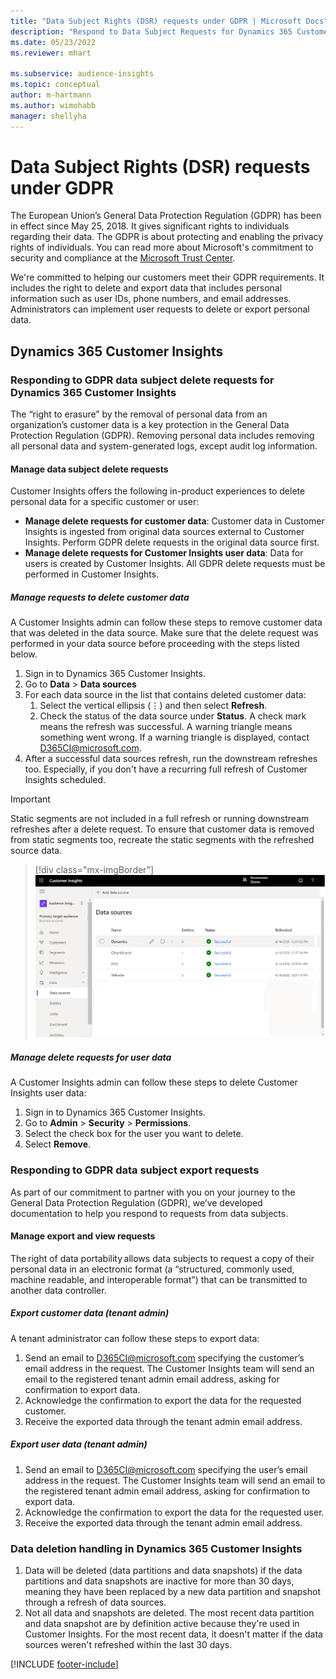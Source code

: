 ```yaml
---
title: "Data Subject Rights (DSR) requests under GDPR | Microsoft Docs"
description: "Respond to Data Subject Requests for Dynamics 365 Customer Insights."
ms.date: 05/23/2022
ms.reviewer: mhart

ms.subservice: audience-insights
ms.topic: conceptual
author: m-hartmann
ms.author: wimohabb
manager: shellyha
---
```


# Data Subject Rights (DSR) requests under GDPR

The European Union’s General Data Protection Regulation (GDPR) has been in effect since May 25, 2018. It gives significant rights to individuals regarding their data. The GDPR is about protecting and enabling the privacy rights of individuals. You can read more about Microsoft's commitment to security and compliance at the [Microsoft Trust Center](https://www.microsoft.com/trust-center).

We're committed to helping our customers meet their GDPR requirements. It includes the right to delete and export data that includes personal information such as user IDs, phone numbers, and email addresses. Administrators can implement user requests to delete or export personal data.

## Dynamics 365 Customer Insights

### Responding to GDPR data subject delete requests for Dynamics 365 Customer Insights

The “right to erasure” by the removal of personal data from an organization’s customer data is a key protection in the General Data Protection Regulation (GDPR). Removing personal data includes removing all personal data and system-generated logs, except audit log information.

#### Manage data subject delete requests

Customer Insights offers the following in-product experiences to delete personal data for a specific customer or user:

- **Manage delete requests for customer data**: Customer data in Customer Insights is ingested from original data sources external to Customer Insights. Perform GDPR delete requests in the original data source first.
- **Manage delete requests for Customer Insights user data**: Data for users is created by Customer Insights. All GDPR delete requests must be performed in Customer Insights.

##### Manage requests to delete customer data

A Customer Insights admin can follow these steps to remove customer data that was deleted in the data source. Make sure that the delete request was performed in your data source before proceeding with the steps listed below. 

1. Sign in to Dynamics 365 Customer Insights.
1. Go to **Data** > **Data sources**
1. For each data source in the list that contains deleted customer data:
   1. Select the vertical ellipsis (&vellip;) and then select **Refresh**.
   1. Check the status of the data source under **Status**. A check mark means the refresh was successful. A warning triangle means something went wrong. If a warning triangle is displayed, contact D365CI@microsoft.com.
1. After a successful data sources refresh, run the downstream refreshes too. Especially, if you don't have a recurring full refresh of Customer Insights scheduled. 

> [!IMPORTANT]
> Static segments are not included in a full refresh or running downstream refreshes after a delete request. To ensure that customer data is removed from static segments too, recreate the static segments with the refreshed source data.

> [!div class="mx-imgBorder"]
> ![Handling GDPR delete requests for customer data.](media/gdpr-data-sources.png "Handling GDPR delete requests for customer data")

##### Manage delete requests for user data

A Customer Insights admin can follow these steps to delete Customer Insights user data:

1. Sign in to Dynamics 365 Customer Insights.
2. Go to **Admin** > **Security** > **Permissions**.
3. Select the check box for the user you want to delete.
4. Select **Remove**.

### Responding to GDPR data subject export requests

As part of our commitment to partner with you on your journey to the General Data Protection Regulation (GDPR), we’ve developed documentation to help you respond to requests from data subjects.

#### Manage export and view requests

The right of data portability allows data subjects to request a copy of their personal data in an electronic format (a “structured, commonly used, machine readable, and interoperable format”) that can be transmitted to another data controller.

##### Export customer data (tenant admin)

A tenant administrator can follow these steps to export data:

1. Send an email to D365CI@microsoft.com specifying the customer’s email address in the request. The Customer Insights team will send an email to the registered tenant admin email address, asking for confirmation to export data.
2. Acknowledge the confirmation to export the data for the requested customer.
3. Receive the exported data through the tenant admin email address.

##### Export user data (tenant admin)

1. Send an email to D365CI@microsoft.com specifying the user’s email address in the request. The Customer Insights team will send an email to the registered tenant admin email address, asking for confirmation to export data.
2. Acknowledge the confirmation to export the data for the requested user.
3. Receive the exported data through the tenant admin email address.

### Data deletion handling in Dynamics 365 Customer Insights

1. Data will be deleted (data partitions and data snapshots) if the data partitions and data snapshots are inactive for more than 30 days, meaning they have been replaced by a new data partition and snapshot through a refresh of data sources.
2. Not all data and snapshots are deleted. The most recent data partition and data snapshot are by definition active because they're used in Customer Insights. For the most recent data, it doesn't matter if the data sources weren't refreshed within the last 30 days.

[!INCLUDE [footer-include](includes/footer-banner.md)]
